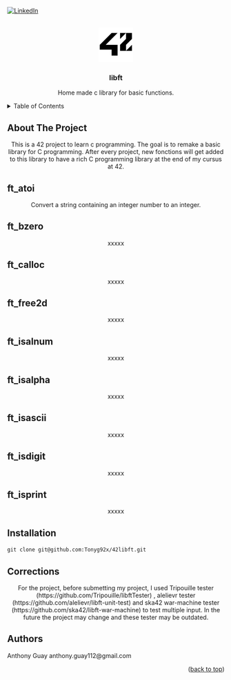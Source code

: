 <div id="top"></div>

[![LinkedIn][linkedin-shield]][linkedin-url]

<!-- PROJECT LOGO -->
<br />
<div align="center">
  <a href="https://github.com/github_username/repo_name">
    <img src="images/42_Logo.svg.png" alt="Logo" width="80" height="80">
  </a>

<h3 align="center">libft</h3>

  <p align="center">
    Home made c library for basic functions.
  </p>
</div>

<!-- TABLE OF CONTENTS -->
<details>
  <summary>Table of Contents</summary>
  <ol>
    <li>
      <a href="#about-the-project">About The Project</a>
    </li>
    <li>
      <a href="#installation">Installation</a>
    </li>
    <li>
      <a href="#ft_atoi">ft_atoi</a>
    </li>
    <li>
      <a href="#ft_bzero">ft_bzero</a>
    </li>
    <li>
      <a href="#ft_calloc">ft_calloc</a>
    </li>
    <li>
      <a href="#ft_free2d">ft_free2d</a>
    </li>
    <li>
      <a href="#ft_isalnum">ft_isalnum</a>
    </li>    
    <li>
      <a href="#ft_isalpha">ft_isalpha</a>
    </li>
        <li>
      <a href="#ft_isascii">ft_isacii</a>
    </li>
        <li>
      <a href="#ft_isdigit">ft_isdigit</a>
    </li>
        <li>
      <a href="#ft_isprint">ft_isprint</a>
    </li>
    
    <li>
      <a href="#Corrections">Corrections</a>
    </li>
    <li>
      <a href="#Authors">Authors</a>
    </li>
  </ol>
</details>

<!-- ABOUT THE PROJECT -->
## About The Project

<p align="center">
  This is a 42 project to learn c programming. The goal is to remake a basic library for C programming. After every project, new fonctions will get added to this library to have a rich C programming library at the end of my cursus at 42.

<!-- FT_ATOI -->
 ## ft_atoi
 <p align="center">
   Convert a string containing an integer number to an integer.

<!-- FT_BZERO -->
 ## ft_bzero
 <p align="center">
   xxxxx
   
<!-- FT_CALLOC -->
 ## ft_calloc
 <p align="center">
   xxxxx
   
<!-- FT_FREE2D -->
 ## ft_free2d
 <p align="center">
   xxxxx
   
<!-- FT_ISALNUM -->
 ## ft_isalnum
 <p align="center">
   xxxxx
   
<!-- FT_ISALPHA -->
 ## ft_isalpha
 <p align="center">
   xxxxx
   
<!-- FT_ISASCII -->
 ## ft_isascii
 <p align="center">
   xxxxx

<!-- FT_ISDIGIT -->
 ## ft_isdigit
 <p align="center">
   xxxxx
   
<!-- FT_ISPRINT -->
 ## ft_isprint
 <p align="center">
   xxxxx

 <!-- INSTALLATION -->
## Installation
```markdown
git clone git@github.com:Tonyg92x/42libft.git
```
 
 <!-- CORRECTIONS -->
## Corrections
<p align="center">
  For the project, before submetting my project, I used Tripouille tester (https://github.com/Tripouille/libftTester) , 
alelievr tester (https://github.com/alelievr/libft-unit-test) and ska42 war-machine tester (https://github.com/ska42/libft-war-machine) to test multiple input. In the future the project may change and these tester may be outdated. 

<!-- Authors -->
## Authors
<p align="left">
  Anthony Guay anthony.guay112@gmail.com
<p align="right">(<a href="#top">back to top</a>)</p>

<!-- MARKDOWN LINKS & IMAGES -->
<!-- https://www.markdownguide.org/basic-syntax/#reference-style-links -->
[linkedin-shield]: https://img.shields.io/badge/-LinkedIn-black.svg?style=for-the-badge&logo=linkedin&colorB=555
[linkedin-url]: https://www.linkedin.com/in/anthony-guay-75b27421b/
[product-screenshot]: images/screenshot.png
